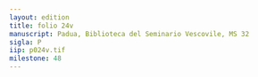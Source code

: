 ```yaml
---
layout: edition
title: folio 24v
manuscript: Padua, Biblioteca del Seminario Vescovile, MS 32
sigla: P
iip: p024v.tif
milestone: 48
---
```

